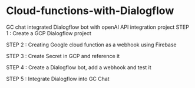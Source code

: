 # Cloud-functions-with-Dialogflow
GC chat integrated Dialogflow bot with openAI API integration project 
STEP 1 : Create a GCP Dialogflow project

STEP 2 : Creating Google cloud function as a webhook using Firebase

STEP 3 : Create Secret in GCP and reference it 

STEP 4 : Create a Dialogflow bot, add a webhook and test it

STEP 5 : Integrate Dialogflow into GC Chat
